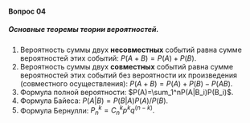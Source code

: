 #### Вопрос 04

##### 	Основные теоремы теории вероятностей.

1. Вероятность суммы двух **несовместных** событий равна сумме вероятностей этих событий: $P(A+B)=P(A)+P(B)$.
2. Вероятность суммы двух **совместных** событий равна сумме вероятностей этих событий без вероятности их произведения (совместного осуществления): $P(A+B)=P(A)+P(B)-P(AB)$.
3. Формула полной вероятности: $P(A)=\sum_1^nP(A|B_i)P(B_i)$.
4. Формула Байеса: $P(A|B)=P(B|A)P(A)/P(B)$.
5. Формула Бернулли: $P^k_n=C^k_np^kq^{(n-k)}.$

